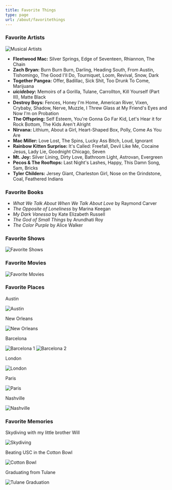 ```yaml
---
title: Favorite Things
type: page
url: /about/favoritethings
---
```


### Favorite Artists

![Musical Artists](/images/favoritethings/musicalartists.jpg)

- **Fleetwood Mac:** Silver Springs, Edge of Seventeen, Rhiannon, The Chain
- **Zach Bryan:** Burn Burn Burn, Darling, Heading South, From Austin, Tishomingo, The Good I'll Do, Tourniquet, Loom, Revival, Snow, Dark
- **Together Pangea:** Offer, Badillac, Sick Shit, Too Drunk To Come, Marijuana
- **$uicideboy$:** Memoirs of a Gorilla, Tulane, Carrollton, Kill Yourself (Part III), Matte Black
- **Destroy Boys:** Fences, Honey I'm Home, American River, Vixen, Crybaby, Shadow, Nerve, Muzzle, I Threw Glass at My Friend's Eyes and Now I'm on Probation
- **The Offspring:** Self Esteem, You're Gonna Go Far Kid, Let's Hear it for Rock Bottom, The Kids Aren't Alright
- **Nirvana:** Lithium, About a Girl, Heart-Shaped Box, Polly, Come As You Are
- **Mac Miller:** Love Lost, The Spins, Lucky Ass Bitch, Loud, Ignorant
- **Rainbow Kitten Surprise:** It's Called: Freefall, Devil Like Me, Cocaine Jesus, Lady Lie, Goodnight Chicago, Seven
- **Mt. Joy:** Silver Lining, Dirty Love, Bathroom Light, Astrovan, Evergreen
- **Pecos & The Rooftops:** Last Night's Lashes, Happy, This Damn Song, 5am, Bricks
- **Tyler Childers:** Jersey Giant, Charleston Girl, Nose on the Grindstone, Coal, Feathered Indians

### Favorite Books

- *What We Talk About When We Talk About Love* by Raymond Carver
- *The Opposite of Loneliness* by Marina Keegan
- *My Dark Vanessa* by Kate Elizabeth Russell
- *The God of Small Things* by Arundhati Roy
- *The Color Purple* by Alice Walker

### Favorite Shows

![Favorite Shows](/images/favoritethings/shows.png)

### Favorite Movies

![Favorite Movies](/images/favoritethings/movies.png)

### Favorite Places

Austin

![Austin](/images/favoritethings/austin.jpg)

New Orleans

![New Orleans](/images/favoritethings/neworleans.jpg)

Barcelona

![Barcelona 1](/images/favoritethings/barcelona.jpg)
![Barcelona 2](/images/favoritethings/barcelona2.jpg)

London

![London](/images/favoritethings/london.jpg)

Paris

![Paris](/images/favoritethings/paris.jpg)

Nashville

![Nashville](/images/favoritethings/nashville.jpg)

### Favorite Memories

Skydiving with my little brother Will

![Skydiving](/images/favoritethings/skydiving.jpg)

Beating USC in the Cotton Bowl

![Cotton Bowl](/images/favoritethings/rollwaveroll.jpg)

Graduating from Tulane 

![Tulane Graduation](/images/favoritethings/tulanegraduation.jpg)
